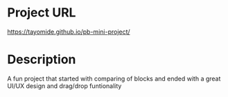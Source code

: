 # Project URL

https://tayomide.github.io/pb-mini-project/

# Description

A fun project that started with comparing of blocks and ended with a great UI/UX design and drag/drop funtionality

